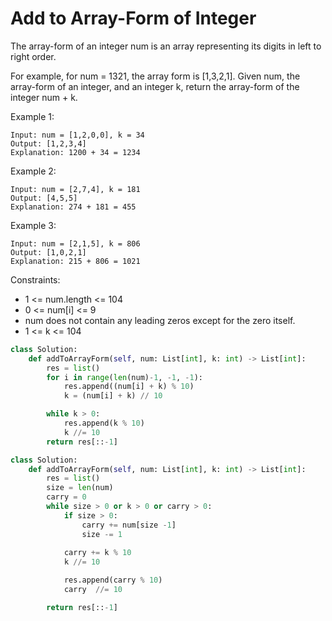 # Add to Array-Form of Integer

The array-form of an integer num is an array representing its digits in left to right order.

For example, for num = 1321, the array form is [1,3,2,1].
Given num, the array-form of an integer, and an integer k, return the array-form of the integer num + k.

 

Example 1:
```
Input: num = [1,2,0,0], k = 34
Output: [1,2,3,4]
Explanation: 1200 + 34 = 1234
```
Example 2:
```
Input: num = [2,7,4], k = 181
Output: [4,5,5]
Explanation: 274 + 181 = 455
```
Example 3:
```
Input: num = [2,1,5], k = 806
Output: [1,0,2,1]
Explanation: 215 + 806 = 1021
``` 

Constraints:

- 1 <= num.length <= 104
- 0 <= num[i] <= 9
- num does not contain any leading zeros except for the zero itself.
- 1 <= k <= 104

```python
class Solution:
    def addToArrayForm(self, num: List[int], k: int) -> List[int]:
        res = list()
        for i in range(len(num)-1, -1, -1):
            res.append((num[i] + k) % 10)
            k = (num[i] + k) // 10

        while k > 0:
            res.append(k % 10)
            k //= 10
        return res[::-1]
```

```python
class Solution:
    def addToArrayForm(self, num: List[int], k: int) -> List[int]:
        res = list()
        size = len(num)
        carry = 0
        while size > 0 or k > 0 or carry > 0:
            if size > 0:
                carry += num[size -1]
                size -= 1
            
            carry += k % 10
            k //= 10

            res.append(carry % 10)
            carry  //= 10

        return res[::-1]
```